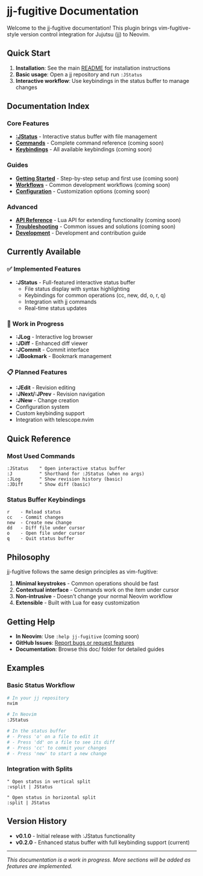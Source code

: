 # jj-fugitive Documentation

Welcome to the jj-fugitive documentation! This plugin brings vim-fugitive-style version control integration for Jujutsu (jj) to Neovim.

## Quick Start

1. **Installation**: See the main [README](../README.md) for installation instructions
2. **Basic usage**: Open a jj repository and run `:JStatus`
3. **Interactive workflow**: Use keybindings in the status buffer to manage changes

## Documentation Index

### Core Features

- **[:JStatus](jstatus.md)** - Interactive status buffer with file management
- **[Commands](commands.md)** - Complete command reference (coming soon)
- **[Keybindings](keybindings.md)** - All available keybindings (coming soon)

### Guides

- **[Getting Started](getting-started.md)** - Step-by-step setup and first use (coming soon)
- **[Workflows](workflows.md)** - Common development workflows (coming soon)
- **[Configuration](configuration.md)** - Customization options (coming soon)

### Advanced

- **[API Reference](api.md)** - Lua API for extending functionality (coming soon)
- **[Troubleshooting](troubleshooting.md)** - Common issues and solutions (coming soon)
- **[Development](development.md)** - Development and contribution guide

## Currently Available

### ✅ Implemented Features

- **:JStatus** - Full-featured interactive status buffer
  - File status display with syntax highlighting
  - Keybindings for common operations (cc, new, dd, o, r, q)
  - Integration with jj commands
  - Real-time status updates

### 🚧 Work in Progress

- **:JLog** - Interactive log browser
- **:JDiff** - Enhanced diff viewer
- **:JCommit** - Commit interface
- **:JBookmark** - Bookmark management

### 📋 Planned Features

- **:JEdit** - Revision editing
- **:JNext/:JPrev** - Revision navigation
- **:JNew** - Change creation
- Configuration system
- Custom keybinding support
- Integration with telescope.nvim

## Quick Reference

### Most Used Commands

```vim
:JStatus    " Open interactive status buffer
:J          " Shorthand for :JStatus (when no args)
:JLog       " Show revision history (basic)
:JDiff      " Show diff (basic)
```

### Status Buffer Keybindings

```
r    - Reload status
cc   - Commit changes
new  - Create new change
dd   - Diff file under cursor
o    - Open file under cursor
q    - Quit status buffer
```

## Philosophy

jj-fugitive follows the same design principles as vim-fugitive:

1. **Minimal keystrokes** - Common operations should be fast
2. **Contextual interface** - Commands work on the item under cursor
3. **Non-intrusive** - Doesn't change your normal Neovim workflow
4. **Extensible** - Built with Lua for easy customization

## Getting Help

- **In Neovim**: Use `:help jj-fugitive` (coming soon)
- **GitHub Issues**: [Report bugs or request features](https://github.com/username/jj-fugitive.nvim/issues)
- **Documentation**: Browse this doc/ folder for detailed guides

## Examples

### Basic Status Workflow

```bash
# In your jj repository
nvim

# In Neovim
:JStatus

# In the status buffer
# - Press 'o' on a file to edit it
# - Press 'dd' on a file to see its diff  
# - Press 'cc' to commit your changes
# - Press 'new' to start a new change
```

### Integration with Splits

```vim
" Open status in vertical split
:vsplit | JStatus

" Open status in horizontal split  
:split | JStatus
```

## Version History

- **v0.1.0** - Initial release with :JStatus functionality
- **v0.2.0** - Enhanced status buffer with full keybinding support (current)

---

*This documentation is a work in progress. More sections will be added as features are implemented.*